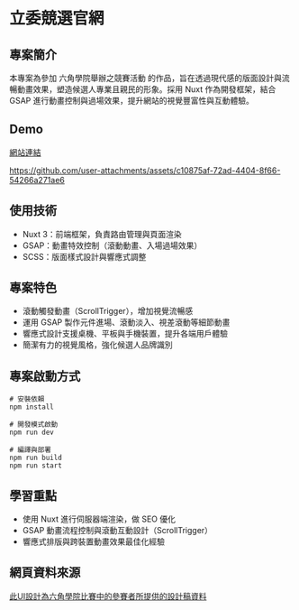 # 立委競選官網

## 專案簡介
本專案為參加 六角學院舉辦之競賽活動 的作品，旨在透過現代感的版面設計與流暢動畫效果，塑造候選人專業且親民的形象。採用 Nuxt 作為開發框架，結合 GSAP 進行動畫控制與過場效果，提升網站的視覺豐富性與互動體驗。

## Demo

<a href="https://the-f2e-mission-1.vercel.app/" target="_blank">網站連結</a>

https://github.com/user-attachments/assets/c10875af-72ad-4404-8f66-54266a271ae6

## 使用技術
- Nuxt 3：前端框架，負責路由管理與頁面渲染
- GSAP：動畫特效控制（滾動動畫、入場過場效果）
- SCSS：版面樣式設計與響應式調整

## 專案特色
- 滾動觸發動畫（ScrollTrigger），增加視覺流暢感
- 運用 GSAP 製作元件進場、滾動淡入、視差滾動等細節動畫
- 響應式設計支援桌機、平板與手機裝置，提升各端用戶體驗
- 簡潔有力的視覺風格，強化候選人品牌識別

## 專案啟動方式

```
# 安裝依賴
npm install

# 開發模式啟動
npm run dev

# 編譯與部署
npm run build
npm run start
```

## 學習重點

- 使用 Nuxt 進行伺服器端渲染，做 SEO 優化
- GSAP 動畫流程控制與滾動互動設計（ScrollTrigger）
- 響應式排版與跨裝置動畫效果最佳化經驗

## 網頁資料來源

<a href="https://2023.thef2e.com/works" target="_blank">此UI設計為六角學院比賽中的參賽者所提供的設計稿資料</a>
